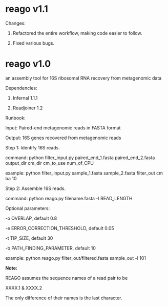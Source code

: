 reago v1.1
=====

Changes:
1. Refactored the entire workflow, making code easier to follow.

2. Fixed various bugs.


reago v1.0
=====
an assembly tool for 16S ribosomal RNA recovery from metagenomic data

Dependencies:

1. Infernal 1.1.1

2. Readjoiner 1.2

Runbook:

Input: Paired-end metagenomic reads in FASTA format

Output: 16S genes recovered from metagenomic reads


Step 1: Identify 16S reads.

command: python filter_input.py paired_end_1.fasta paired_end_2.fasta output_dir cm_dir cm_to_use num_of_CPU

example: python filter_input.py sample_1.fasta sample_2.fasta filter_out cm ba 10


Step 2: Assemble 16S reads.

command: python reago.py filename.fasta -l READ_LENGTH

Optional parameters:

-o OVERLAP, default 0.8

-e ERROR_CORRECTION_THRESHOLD, default 0.05

-t TIP_SIZE, default 30

-b PATH_FINDING_PARAMETER, default 10

example: python reago.py filter_out/filtered.fasta sample_out -l 101

**Note:**

REAGO assumes the sequence names of a read pair to be

XXXX.1 &
XXXX.2

The only difference of their names is the last character. 


